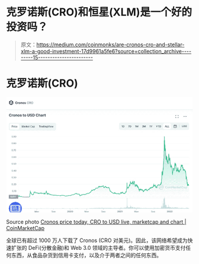 # 克罗诺斯(CRO)和恒星(XLM)是一个好的投资吗？

> 原文：<https://medium.com/coinmonks/are-cronos-cro-and-stellar-xlm-a-good-investment-17d9961a5fe6?source=collection_archive---------15----------------------->

# 克罗诺斯(CRO)

![](img/0d13c1342c9186ceb2f7c2b8864445df.png)

Source photo [Cronos price today, CRO to USD live, marketcap and chart | CoinMarketCap](https://coinmarketcap.com/currencies/cronos/)

全球已有超过 1000 万人下载了 Cronos (CRO 对美元)。因此，该网络希望成为快速扩张的 DeFi(分散金融)和 Web 3.0 领域的主导者。你可以使用加密货币支付任何东西，从食品杂货到信用卡支付，以及介于两者之间的任何东西。
